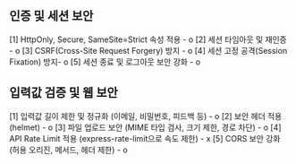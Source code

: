 ## 인증 및 세션 보안

[1] HttpOnly, Secure, SameSite=Strict 속성 적용 - o
[2] 세션 타임아웃 및 재인증 - o
[3] CSRF(Cross-Site Request Forgery) 방지 - o
[4] 세션 고정 공격(Session Fixation) 방지- o
[5] 세션 종료 및 로그아웃 보안 강화 - o

## 입력값 검증 및 웹 보안

[1️] 입력값 길이 제한 및 정규화 (이메일, 비밀번호, 피드백 등) - o
[2️] 보안 헤더 적용 (helmet) - o
[3️] 파일 업로드 보안 (MIME 타입 검사, 크기 제한, 경로 차단) - o
[4️] API Rate Limit 적용 (express-rate-limit으로 속도 제한) - x
[5️] CORS 보안 강화 (허용 오리진, 메서드, 헤더 제한) - o
